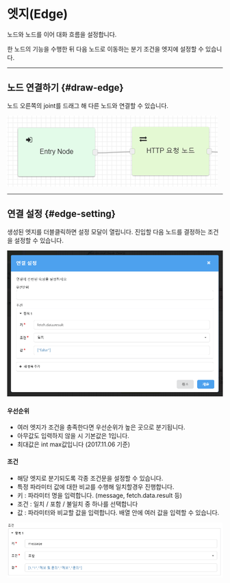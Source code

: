 # 엣지\(Edge\)

노드와 노드를 이어 대화 흐름을 설정합니다.

한 노드의 기능을 수행한 뒤 다음 노드로 이동하는 분기 조건을 엣지에 설정할 수 있습니다.

---

## 노드 연결하기 {#draw-edge}

노드 오른쪽의 joint를 드래그 해 다른 노드와 연결할 수 있습니다.

![](/assets/import.png)

---

## 연결 설정 {#edge-setting}

생성된 엣지를 더블클릭하면 설정 모달이 열립니다. 진입할 다음 노드를 결정하는 조건을 설정할 수 있습니다.

![](/assets/edge_setting.png)

#### 우선순위

* 여러 엣지가 조건을 충족한다면 우선순위가 높은 곳으로 분기됩니다.
* 아무값도 입력하지 않을 시 기본값은 1입니다.
* 최대값은 int max값입니다 \(2017.11.06 기준\)

#### 조건

* 해당 엣지로 분기되도록 각종 조건문을 설정할 수 있습니다.
* 특정 파라미터 값에 대한 비교를 수행해 일치할경우 진행합니다.
* 키 : 파라미터 명을 입력합니다. \(message, fetch.data.result 등\)
* 조건 : 일치 / 포함 / 불일치 중 하나를 선택합니다
* 값 : 파라미터와 비교할 값을 입력합니다. 배열 안에 여러 값을 입력할 수 있습니다. 

![](/assets/builder_edge_sample.png)

